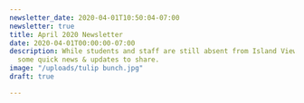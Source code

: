 ```yaml
---
newsletter_date: 2020-04-01T10:50:04-07:00
newsletter: true
title: April 2020 Newsletter
date: 2020-04-01T00:00:00-07:00
description: While students and staff are still absent from Island View, the PTA has
  some quick news & updates to share.
image: "/uploads/tulip bunch.jpg"
draft: true

---
```

